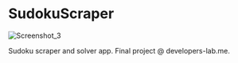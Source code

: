 # SudokuScraper

![Screenshot_3](https://user-images.githubusercontent.com/82813838/161437440-cb7ab14f-460f-4e86-819d-133efa2622ef.png)

Sudoku scraper and solver app. Final project @
developers-lab.me.

